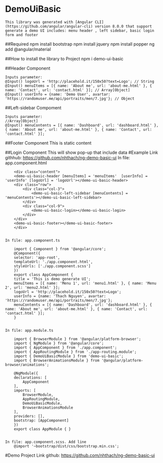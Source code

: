 # DemoUiBasic
    This library was generated with [Angular CLI](https://github.com/angular/angular-cli) version 8.0.0 that support generate a demo UI includes: menu header , left sidebar, basic login form and footer

##Required
    npm install bootstrap
    npm install jquery
    npm install popper
    ng add @angular/material

##How to install the library to Project
  npm i demo-ui-basic

##Header Component

    Inputs parameter:
    @Input() logoUrl = 'http://placehold.it/150x50?text=Logo'; // String
    @Input() menuItems = [{ name: 'About me', url: 'about-me.html' }, { name: 'Contact', url: 'contact.html' }]; // Array[Object]
    @Input() userInfo = {name: 'Demo User', avartar: 'https://randomuser.me/api/portraits/men/7.jpg'}; // Object

##Left-sidebar Compoment

    Inputs parameter:
    //Array[Object]
    @Input() menuContents = [{ name: 'Dashboard', url: 'dashboard.html' }, { name: 'About me', url: 'about-me.html' }, { name: 'Contact', url: 'contact.html' }];

##Footer Component
    This is static content

##Login Component
    This will show pop-up that include data
#Example
    Link githhub: https://github.com/nhthach/ng-demo-basic-ui
    In file: app.component.html

        <div class="content">
        <demo-ui-basic-header [menuItems] = 'menuItems'  [userInfo] = 'userInfo' [logoUrl] = 'logoUrl'></demo-ui-basic-header>
        <div class="row">
            <div class="col-3">
                <demo-ui-basic-left-sidebar [menuContents] = 'menuContents'></demo-ui-basic-left-sidebar>
            </div>
            <div class="col-9">
                <demo-ui-basic-login></demo-ui-basic-login>
            </div>
        </div>
        <demo-ui-basic-footer></demo-ui-basic-footer>
        </div>


    In file: app.component.ts
        
        import { Component } from '@angular/core';
        @Component({
        selector: 'app-root',
        templateUrl: './app.component.html',
        styleUrls: ['./app.component.scss']
        })
        export class AppComponent {
        title = 'This is demo generate UI';
        menuItems = [{ name: 'Menu 1', url: 'menu1.html' }, { name: 'Menu 2', url: 'menu2.html' }];
        logoUrl = 'http://placehold.it/150x50?text=Logo';
        userInfo = {name: 'Thach Nguyen', avartar: 'https://randomuser.me/api/portraits/men/7.jpg'};
        menuContents = [{ name: 'Dashboard', url: 'dashboard.html' }, { name: 'About me', url: 'about-me.html' }, { name: 'Contact', url: 'contact.html' }];
        }
    

    In file: app.module.ts
        
        import { BrowserModule } from '@angular/platform-browser';
        import { NgModule } from '@angular/core';
        import { AppComponent } from './app.component';
        import { AppRoutingModule } from './app-routing.module';
        import { DemoUiBasicModule } from 'demo-ui-basic';
        import { BrowserAnimationsModule } from '@angular/platform-browser/animations';

        @NgModule({
        declarations: [
            AppComponent
        ],
        imports: [
            BrowserModule,
            AppRoutingModule,
            DemoUiBasicModule,
            BrowserAnimationsModule
        ],
        providers: [],
        bootstrap: [AppComponent]
        })
        export class AppModule { }

        
    In file: app.component.scss. Add line
        @import '~bootstrap/dist/css/bootstrap.min.css';

#Demo Project 
   Link github: https://github.com/nhthach/ng-demo-basic-ui

